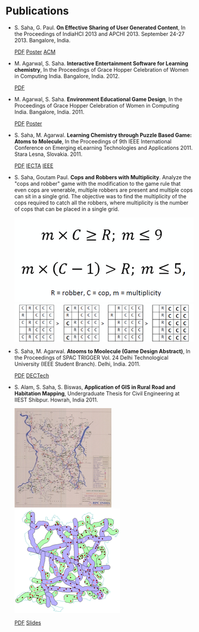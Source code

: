 Publications
===

- S. Saha, G. Paul. **On Effective Sharing of User Generated Content**, In the Proceedings of IndiaHCI 2013 and APCHI 2013. September 24-27 2013. Bangalore, India.

  [PDF](https://github.com/suvozit/APCHI-2013/blob/master/ugc_aphci2013_CAMERA.pdf)
  [Poster](https://github.com/suvozit/APCHI-2013/blob/master/ugc%20poster.pdf)
  [ACM](https://dl.acm.org/citation.cfm?id=2525280)

- M. Agarwal, S. Saha. **Interactive Entertainment Software for Learning chemistry**, In the Proceedings of Grace Hopper Celebration of Women in Computing India. Bangalore, India. 2012.

  [PDF](https://github.com/suvozit/Grace-Hopper-Celebration-of-Women-in-Computing-India-2012/blob/master/Interactive%20Entertainment%20Software%20for%20Learning%20chemistry.pdf)

- M. Agarwal, S. Saha. **Environment Educational Game Design**, In the Proceedings of Grace Hopper Celebration of Women in Computing India. Bangalore, India. 2011.

  [PDF](https://github.com/suvozit/Grace-Hopper-Celebration-of-Women-in-Computing-India-2011/blob/master/Environment%20Educational%20Game%20Design.pdf)
  [Poster](https://github.com/suvozit/Grace-Hopper-Celebration-of-Women-in-Computing-India-2011/blob/master/Gombli%20poster-01.png)

- S. Saha, M. Agarwal. **Learning Chemistry through Puzzle Based Game: Atoms to Molecule**, In the Proceedings of 9th IEEE International Conference on Emerging eLearning Technologies and Applications 2011. Stara Lesna, Slovakia. 2011.

  [PDF](https://github.com/suvozit/ICETA-2011/blob/master/Learning%20Chemistry%20Through%20Puzzle%20Based%20Game%20-%20Atoms%20to%20Molecule.pdf)
  [IECTA](https://www.iceta.sk/_archiv/2011/proceedings/iceta2011_saha.pdf)
  [IEEE](https://ieeexplore.ieee.org/xpl/articleDetails.jsp?tp=&arnumber=6112613)

- S. Saha, Goutam Paul. **Cops and Robbers with Multiplicity**. Analyze the "cops and robber" game with the modification to the game rule that even cops are venerable, multiple robbers are present and multiple cops can sit in a single grid. The objective was to find the multiplicity of the cops required to catch all the robbers, where multiplicity is the number of cops that can be placed in a single grid.

  ![](Portfolio/Untitled.png)
  ![](Portfolio/Untitled2.png)

- S. Saha, M. Agarwal. **Atooms to Moolecule (Game Design Abstract)**, In the Proceedings of SPAC TRIGGER Vol. 24 Delhi Technological University (IEEE Student Branch). Delhi, India. 2011.

  [PDF](https://github.com/Bitsits/Atooms-to-Moolecules-Assets/blob/master/Jams%20%26%20Techfest/Troika.dcetech.com/trigger%20small.pdf)
  [DECTech](http://www.dcetech.com/ieee/wp-content/uploads/2011/04/trigger%20small.pdf)

- S. Alam, S. Saha, S. Biswas, **Application of GIS in Rural Road and Habitation Mapping**, Undergraduate Thesis for Civil Engineering at IIEST Shibpur. Howrah, India 2011.

  ![](Portfolio/arambagh.JPG)
  ![](Portfolio/buff.PNG)
  
  [PDF](https://github.com/IIESTS-CE110407060/Rural-Road-and-Habitation-Mapping-Thesis/blob/master/Document.pdf)
  [Slides](https://github.com/IIESTS-CE110407060/Rural-Road-and-Habitation-Mapping-Thesis/blob/master/Presentation.pdf)
